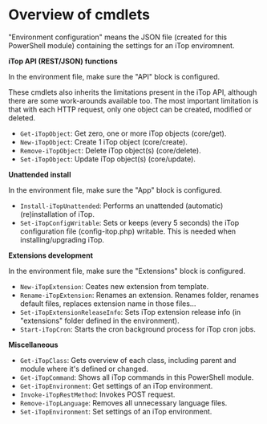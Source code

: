
# Overview of cmdlets

"Environment configuration" means the JSON file (created for this PowerShell module) containing the settings for an iTop enviromnent.

**iTop API (REST/JSON) functions**

In the environment file, make sure the "API" block is configured.

These cmdlets also inherits the limitations present in the iTop API, although there are some work-arounds available too.
The most important limitation is that with each HTTP request, only one object can be created, modified or deleted.

* `Get-iTopObject`: Get zero, one or more iTop objects (core/get).
* `New-iTopObject`: Create 1 iTop object (core/create).
* `Remove-iTopObject`: Delete iTop object(s) (core/delete).
* `Set-iTopObject`: Update iTop object(s) (core/update).

**Unattended install**

In the environment file, make sure the "App" block is configured.

* `Install-iTopUnattended`: Performs an unattended (automatic) (re)installation of iTop.
* `Set-iTopConfigWritable`: Sets or keeps (every 5 seconds) the iTop configuration file (config-itop.php) writable. This is needed when installing/upgrading iTop.

**Extensions development**

In the environment file, make sure the "Extensions" block is configured.

* `New-iTopExtension`: Ceates new extension from template.
* `Rename-iTopExtension`: Renames an extension. Renames folder, renames default files, replaces extension name in those files...
* `Set-iTopExtensionReleaseInfo`: Sets iTop extension release info (in "extensions" folder defined in the environment).
* `Start-iTopCron`: Starts the cron background process for iTop cron jobs.


**Miscellaneous**

* `Get-iTopClass`: Gets overview of each class, including parent and module where it's defined or changed.
* `Get-iTopCommand`: Shows all iTop commands in this PowerShell module.
* `Get-iTopEnvironment`: Get settings of an iTop environment.
* `Invoke-iTopRestMethod`: Invokes POST request.
* `Remove-iTopLanguage`: Removes all unnecessary language files.
* `Set-iTopEnvironment`: Set settings of an iTop environment.

